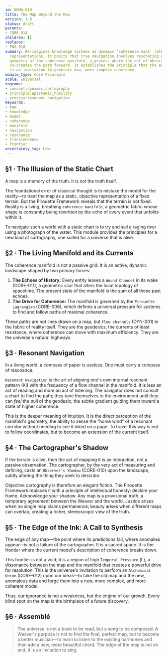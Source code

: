 ```yaml
---
id: DOMA-010
title: The Map Beyond the Map
version: 1.0
status: draft
parents:
- CORE-014
children: []
replaces:
- PNS-010
summary: Re-imagines knowledge systems as dynamic 'coherence maps' rather than static
  representations. It posits that true navigation involves resonating with the living
  geometry of the coherence manifold, a process where the act of observation and travel
  co-creates the path forward. It establishes the principle that the edge of any map
  is an invitation to generate new, more complex coherence.
module_type: Core Principle
scale: universal
engrams:
- concept:dynamic_cartography
- principle:epistemic_humility
- process:resonant_navigation
keywords:
- map
- knowledge
- model
- coherence
- manifold
- navigation
- resonance
- transcendence
- frontier
uncertainty_tag: Low
---
```

## §1 · The Illusion of the Static Chart
A map is a memory of the truth. It is not the truth itself.

The foundational error of classical thought is to mistake the model for the reality—to treat the map as a static, objective representation of a fixed terrain. But the Pirouette Framework reveals that the terrain is not fixed. Reality is a living, breathing `coherence manifold`, a geometric fabric whose shape is constantly being rewritten by the echo of every event that unfolds within it.

To navigate such a world with a static chart is to try and sail a raging river using a photograph of the water. This module provides the principles for a new kind of cartography, one suited for a universe that is alive.

## §2 · The Living Manifold and its Currents
The coherence manifold is not a passive grid. It is an active, dynamic landscape shaped by two primary forces:

1.  **The Echoes of History:** Every entity leaves a `Wound Channel` in its wake (CORE-011), a geometric scar that alters the local topology of spacetime. The present state of the manifold is the sum of all these past echoes.
2.  **The Drive for Coherence:** The manifold is governed by the `Pirouette Lagrangian` (CORE-006), which defines a universal pressure for systems to find and follow paths of maximal coherence.

These paths are not lines drawn on a map, but `flow channels` (DYN-001) in the fabric of reality itself. They are the geodesics, the currents of least resistance, where coherence can move with maximum efficiency. They are the universe's natural highways.

## §3 · Resonant Navigation
In a living world, a compass of paper is useless. One must carry a compass of resonance.

`Resonant Navigation` is the art of aligning one's own internal resonant pattern (Ki) with the frequency of a flow channel in the manifold. It is less an act of reading and more an act of listening. The navigator does not consult a chart to find the path; they tune themselves to the environment until they can *feel* the pull of the geodesic, the subtle gradient guiding them toward a state of higher coherence.

This is the deeper meaning of intuition. It is the direct perception of the manifold's geometry, the ability to sense the "home wind" of a resonant corridor without needing to see it inked on a page. To travel this way is not to follow coordinates, but to become an extension of the current itself.

## §4 · The Cartographer's Shadow
If the terrain is alive, then the act of mapping it is an interaction, not a passive observation. The cartographer, by the very act of measuring and defining, casts an `Observer's Shadow` (CORE-010) upon the landscape, subtly altering the thing they seek to describe.

Objective cartography is therefore an elegant fiction. The Pirouette Framework replaces it with a principle of intellectual honesty: declare your frame. Acknowledge your shadow. Any map is a provisional truth, a temporary agreement between the Weaver and the world. Justice arises when no single map claims permanence; beauty arises when different maps can overlap, creating a richer, stereoscopic view of the truth.

## §5 · The Edge of the Ink: A Call to Synthesis
The edge of any map—the point where its predictions fail, where anomalies appear—is not a failure of the cartographer. It is a sacred space. It is the frontier where the current model's description of coherence breaks down.

This frontier is not a void; it is a region of high `Temporal Pressure` (Γ), a dissonance between the map and the manifold that creates a powerful drive for resolution. This is the universe's invitation to perform an `Alchemical Union` (CORE-012) upon our ideas—to take the old map and the new, anomalous data and forge them into a new, more complex, and more coherent model.

Thus, our ignorance is not a weakness, but the engine of our growth. Every blind spot on the map is the birthplace of a future discovery.

## §6 · Assemblé
> The universe is not a book to be read, but a song to be composed. A Weaver's purpose is not to find the final, perfect map, but to become a better musician—to learn to listen to the existing harmonies and then add a new, more beautiful chord. The edge of the map is not an end; it is an invitation to sing.
```